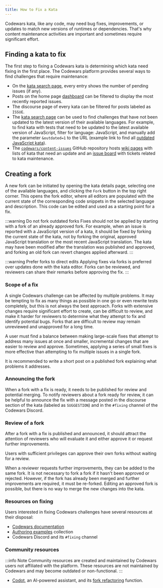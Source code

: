 ```yaml
---
title: How to Fix a Kata
---
```


Codewars kata, like any code, may need bug fixes, improvements, or updates to match new versions of runtimes or dependencies. That's why content maintenance activities are important and sometimes require significant effort.

## Finding a kata to fix

The first step to fixing a Codewars kata is determining which kata need fixing in the first place. The Codewars platform provides several ways to find challenges that require maintenance:

- On the [kata search page](https://www.codewars.com/kata/my-languages), every entry shows the number of pending issues (if any).
- Posts on the home page [dashboard](https://www.codewars.com/dashboard/discourse/issues) can be filtered to display the most recently reported issues.
- The discourse page of every kata can be filtered for posts labeled as `ISSUE`.
- The [kata search page](https://www.codewars.com/kata/) can be used to find challenges that have not been updated to the latest version of their available languages. For example, to find kata with tests that need to be updated to the latest available version of JavaScript, filter for language: JavaScript, and manually add the parameter `&outdated=1` to the URL (example link to find all [outdated JavaScript kata](https://www.codewars.com/kata/search/javascript?q=&order_by=sort_date%20desc&outdated=1)).
- The [`codewars/content-issues`](https://github.com/codewars/content-issues) GitHub repository hosts [wiki pages](https://github.com/codewars/content-issues/wiki) with lists of kata that need an update and an [issue board](https://github.com/codewars/content-issues/issues) with tickets related to kata maintenance.

## Creating a fork

A new fork can be initiated by opening the kata details page, selecting one of the available languages, and clicking the `Fork` button in the top right corner. This opens the fork editor, where all editors are populated with the current state of the corresponding code snippets in the selected language and description. This code can be edited and used as a starting point for a fix.

:::warning Do not fork outdated forks
Fixes should not be applied by starting with a fork of an already approved fork. For example, when an issue is reported with a JavaScript version of a kata, it should be fixed by forking the current state of the kata, not by forking the original, approved JavaScript translation or the most recent JavaScript translation. The kata may have been modified after the translation was published and approved, and forking an old fork can revert changes applied afterward. 
:::

:::warning Prefer forks to direct edits
Applying fixes via forks is preferred over updates done with the kata editor. Forks can be reviewed, and reviewers can share their remarks before approving the fix.
:::

### Scope of a fix

A single Codewars challenge can be affected by multiple problems. It may be tempting to fix as many things as possible in one go or even rewrite tests completely, but this is not always the best approach. Forks with extensive changes require significant effort to create, can be difficult to review, and make it harder for reviewers to determine what they attempt to fix and identify potential bugs. Forks that are difficult to review may remain unreviewed and unapproved for a long time. 

A user must find a balance between making large-scale fixes that attempt to address many issues at once and smaller, incremental changes that are easier to review and approve. Sometimes, applying a series of small fixes is more effective than attempting to fix multiple issues in a single fork.  

It is recommended to write a short post on a published fork explaining what problems it addresses.

### Announcing the fork

When a fork with a fix is ready, it needs to be published for review and potential merging. To notify reviewers about a fork ready for review, it can be helpful to announce the fix with a message posted in the discourse section of the kata (labeled as `SUGGESTION`) and in the `#fixing` channel of the Codewars Discord. 

### Review of a fork

After a fork with a fix is published and announced, it should attract the attention of reviewers who will evaluate it and either approve it or request further improvements.

Users with sufficient privileges can approve their own forks without waiting for a review.

When a reviewer requests further improvements, they can be added to the same fork. It is not necessary to fork a fork if it hasn't been approved or rejected. However, if the fork has already been merged and further improvements are required, it must be re-forked. Editing an approved fork is possible, but there is no way to merge the new changes into the kata.

### Resources on fixing

Users interested in fixing Codewars challenges have several resources at their disposal:

- [Codewars documentation](https://docs.codewars.com/)
- [Authoring examples](https://www.codewars.com/collections/authoring-examples) collection
- Codewars Discord and its `#fixing` channel

### Community resources

:::info Note
Community resources are created and maintained by Codewars users not affiliated with the platform. These resources are not maintained by Codewars and may become outdated or non-functional.
:::

- [Codot](https://github.com/hobovsky/codot-client/blob/main/README.md#fixing-forks-beta), an AI-powered assistant, and its [fork refactoring](https://github.com/hobovsky/codot-client/blob/main/README.fixing.md#fixing-forks-with-codot-beta) function.
